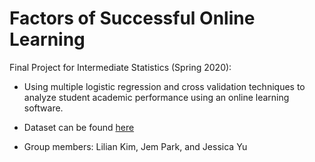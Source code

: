 # Factors of Successful Online Learning

Final Project for Intermediate Statistics (Spring 2020): 

- Using multiple logistic regression and cross validation techniques to analyze student academic performance using an online learning software.

- Dataset can be found [here](https://www.kaggle.com/aljarah/xAPI-Edu-Data)

- Group members: Lilian Kim, Jem Park, and Jessica Yu
